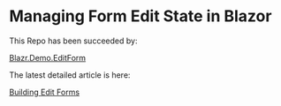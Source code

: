 # Managing Form Edit State in Blazor

This Repo has been succeeded by:

[Blazr.Demo.EditForm](https://github.com/ShaunCurtis/Blazr.Demo.EditForm)

The latest detailed article is here:

[Building Edit Forms](https://shauncurtis.github.io/articles/Building-Edit-Forms.html)
